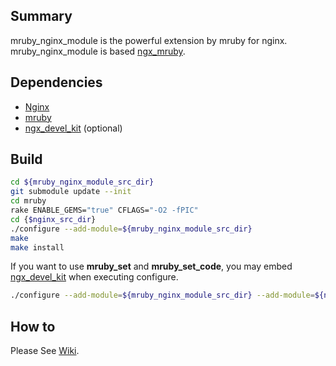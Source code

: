 ## Summary

mruby_nginx_module is the powerful extension by mruby for nginx.
mruby_nginx_module is based [ngx_mruby](https://github.com/matsumoto-r/ngx_mruby).

## Dependencies

  - [Nginx](http://nginx.org/)
  - [mruby](https://github.com/mruby/mruby)
  - [ngx_devel_kit](https://github.com/simpl/ngx_devel_kit) (optional)

## Build

```sh
cd ${mruby_nginx_module_src_dir}
git submodule update --init
cd mruby
rake ENABLE_GEMS="true" CFLAGS="-O2 -fPIC"
cd {$nginx_src_dir}
./configure --add-module=${mruby_nginx_module_src_dir}
make
make install
```

If you want to use **mruby_set** and **mruby_set_code**, 
you may embed [ngx_devel_kit](https://github.com/simpl/ngx_devel_kit) when executing configure.

```sh
./configure --add-module=${mruby_nginx_module_src_dir} --add-module=${ngx_devel_kit_src_dir}
```

## How to

Please See [Wiki](https://github.com/cubicdaiya/mruby_nginx_module/wiki).
